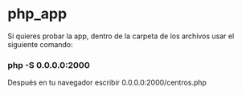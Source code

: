 # php_app
Si quieres probar la app, dentro de la carpeta de los archivos usar el siguiente comando:

<h3>php -S 0.0.0.0:2000</h3>

Después en tu navegador escribir 0.0.0.0:2000/centros.php
